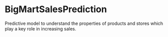 # BigMartSalesPrediction
Predictive model to understand the properties of products and stores which play a key role in increasing sales.

